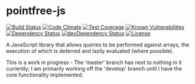 # pointfree-js

[![Build Status](https://travis-ci.org/mosbymc/pointfree-js.svg?branch=master)](https://travis-ci.org/mosbymc/pointfree-js)
[![Code Climate](https://codeclimate.com/github/mosbymc/pointfree-js/badges/gpa.svg)](https://codeclimate.com/github/mosbymc/pointfree-js)
[![Test Coverage](https://codeclimate.com/github/mosbymc/pointfree-js/badges/coverage.svg)](https://codeclimate.com/github/mosbymc/pointfree-js/coverage)
[![Known Vulnerabilities](https://snyk.io/test/github/mosbymc/pointfree-js/badge.svg)](https://snyk.io/test/github/mosbymc/pointfree-js)
[![Dependency Status](https://david-dm.org/mosbymc/pointfree-js.svg)](https://david-dm.org/mosbymc/pointfree-js)
[![devDependency Status](https://david-dm.org/mosbymc/pointfree-js/dev-status.png)](https://david-dm.org/mosbymc/pointfree-js#info=devDependencies)
[![License](https://img.shields.io/npm/l/proxify-js.svg)](https://opensource.org/licenses/MIT)

A JavaScript library that allows queries to be performed against arrays, the execution of which is deferred and lazily evaluated (where possible).

This is a work in progress - The 'master' branch has next to nothing in it currently; I am primarily working off the 'develop' branch until I have the core functionality implemented.